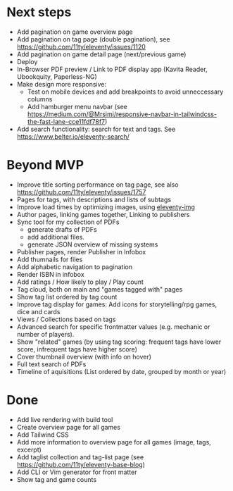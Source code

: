 # Next steps
- Add pagination on game overview page 
- Add pagination on tag page (double pagination), see https://github.com/11ty/eleventy/issues/1120
- Add pagination on game detail page (next/previous game)
- Deploy
- In-Browser PDF preview / Link to PDF display app (Kavita Reader,
	Ubookquity, Paperless-NG)
- Make design more responsive: 
	- Test on mobile devices and add breakpoints to avoid unneccessary columns
	- Add hamburger menu navbar (see https://medium.com/@Mrsimi/responsive-navbar-in-tailwindcss-the-fast-lane-cce11fdf78f7)
- Add search functionality: search for text and tags. See https://www.belter.io/eleventy-search/

# Beyond MVP
- Improve title sorting performance on tag page, see also https://github.com/11ty/eleventy/issues/1757
- Pages for tags, with descriptions and lists of subtags
- Improve load times by optimizing images, using [eleventy-img](https://github.com/11ty/eleventy-img)
- Author pages, linking games together, Linking to publishers
- Sync tool for my collection of PDFs
	- generate drafts of PDFs 
	- add additional files.
	- generate JSON overview of missing systems
- Publisher pages, render Publisher in Infobox
- Add thumnails for files
- Add alphabetic navigation to pagination
- Render ISBN in infobox
- Add ratings / How likely to play / Play count
- Tag cloud, both on main and "games tagged with" pages
- Show tag list ordered by tag count
- Improve tag display for games: Add icons for storytelling/rpg games,
	dice and cards
- Views / Collections based on tags
- Advanced search for specific frontmatter values (e.g. mechanic or number
	of players).
- Show "related" games (by using tag scoring: frequent tags have lower
  score, infrequent tags have higher score)
- Cover thumbnail overview (with info on hover)
- Full text search of PDFs
- Timeline of aquisitions (List ordered by date, grouped by month or year)

# Done

- Add live rendering with build tool
- Create overview page for all games
- Add Tailwind CSS
- Add more information to overview page for all games (image, tags,
  excerpt)
- Add taglist collection and tag-list page (see https://github.com/11ty/eleventy-base-blog)
- Add CLI or Vim generator for front matter
- Show tag and game counts
